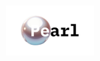 <img src="https://github.com/michelangelosplinter/pearl/blob/main/Resources/Pearl_Logo.png" width=200 align=left>
